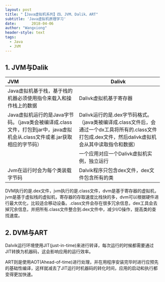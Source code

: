 ```yaml
---
layout: post
title: "【Java虚拟机系列】四、JVM、Dalik、ART"
subtitle: 'Java虚拟机原理学习'
date:       2018-04-06
author: "Wangxiong"
header-style: text
tags:
  - Java
  - JVM
---
```


## 1. JVM与Dalik

| **JVM**                                                      | Dalivk                                                       |
| :----------------------------------------------------------- | ------------------------------------------------------------ |
| Java虚拟机基于栈，基于栈的机器必须使用指令来载入和操作栈上的数据 | Dalivk虚拟机基于寄存器                                       |
| Java虚拟机运行的是Java字节码。（java类会被编译成.class文件，打包到jar中，java虚拟机会从.class文件或者.jar获取相应的字节码） | Dalivk运行的是.dex字节码格式。（java类被编译成.class文件后，会通过一个dx工具将所有的.class文件打包成.dex文件，然后dalivk虚拟机会从其中读取指令和数据） |
|                                                              | 一个应用对应一个Dalivk虚拟机实例，独立运行                   |
| Jvm在运行时会为每个类装载字节码                              | Dalvik程序只包含dex文件，dex文件包含所有的类                 |

DVM执行的是.dex文件，jvm执行的是.class文件，dvm是基于寄存器的虚拟机，jvm是基于虚拟栈的虚拟机，寄存器的存取速度比栈快的多，dvm可以根据硬件进行最大优化，比较适合移动设备。.class文件会存在很多冗余信息，dex工具会去掉冗余信息，并把所有.class文件整合到.dex文件中，减少I/O操作，提高类的查找速度。

## 2. DVM与ART

Dalvik运行环境使用JIT(just-in-time)来进行转译，每次运行的时候都需要通过JIT转换为机器码，这会影响应用的运行效率。

ART则是使用AOT(Ahead-of-time)进行处理，并在用程序安装完毕时进行应预先的基础性编译，这样就减去了JIT运行时机器码的转化时间，应用的启动和执行都变得更加快速。



